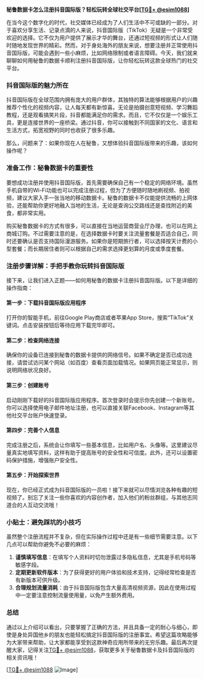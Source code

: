 **秘鲁数据卡怎么注册抖音国际版？轻松玩转全球社交平台[[TG💪+ @esim1088](https://t.me/s/esim1088)]**

在当今这个数字化的时代，社交媒体已经成为了人们生活中不可或缺的一部分。对于喜欢分享生活、记录点滴的人来说，抖音国际版（TikTok）无疑是一个非常受欢迎的选择。它不仅为用户提供了展示才华的舞台，还通过短视频的形式让人们随时随地发现世界的精彩。然而，对于身处海外的朋友来说，想要注册并正常使用抖音国际版，可能会遇到一些小麻烦，比如网络限制或者语言障碍。今天，我们就来聊聊如何用秘鲁的数据卡顺利注册抖音国际版，让你轻松玩转这款全球热门的社交平台。

### 抖音国际版的魅力所在

抖音国际版在全球范围内拥有庞大的用户群体，其独特的算法能够根据用户的兴趣推荐个性化的视频内容，让人每天都有新惊喜。无论是拍摄创意短视频、学习舞蹈教程，还是观看搞笑片段，抖音都能满足你的需求。而且，它不仅仅是一个娱乐工具，更是连接世界的一座桥梁。通过抖音，你可以接触到不同国家的文化、语言和生活方式，拓宽视野的同时也收获了很多乐趣。

那么，问题来了：如果你现在人在秘鲁，又想体验抖音国际版带来的乐趣，该如何操作呢？

### 准备工作：秘鲁数据卡的重要性

要想成功注册并使用抖音国际版，首先需要确保自己有一个稳定的网络环境。虽然手机自带的Wi-Fi功能也可以完成注册过程，但为了方便随时随地刷视频、拍视频，建议大家入手一张当地的移动数据卡。秘鲁的数据卡不仅能提供流畅的上网体验，还能帮助你更好地融入当地的生活，无论是查询公交路线还是查找附近的美食，都非常实用。

购买秘鲁数据卡的方式有很多，可以直接在当地运营商营业厅办理，也可以在网上商城订购。不过需要注意的是，在选择数据卡时要关注流量套餐是否适合自己，同时还要确认是否支持国际漫游服务。如果你是短期旅行者，可以选择按天计费的小型套餐；而长期居住者则可以根据自己的需求选择更划算的月度或季度套餐。

### 注册步骤详解：手把手教你玩转抖音国际版

接下来，让我们进入正题——如何用秘鲁的数据卡注册抖音国际版。以下是详细的操作指南：

#### 第一步：下载抖音国际版应用程序
打开你的智能手机，前往Google Play商店或者苹果App Store，搜索“TikTok”关键词。点击安装按钮后等待应用下载完毕即可。

#### 第二步：检查网络连接
确保你的设备已连接到秘鲁的数据卡提供的网络信号。如果不确定是否已成功连接，请尝试访问某个网站（如百度）查看页面加载情况。如果网页能正常显示，则说明网络状况良好。

#### 第三步：创建账号
启动刚刚下载好的抖音国际版应用程序。首次登录时会提示你先创建一个新账号。你可以选择使用电子邮件地址注册，也可以直接关联Facebook、Instagram等其他社交平台账户快速登录。

#### 第四步：完善个人信息
完成注册之后，系统会让你填写一些基本信息，比如用户名、头像等。这里建议尽量真实地填写资料，这样有助于提高账号的安全性和可信度。此外，还可以设置密码保护措施，增强账户安全性。

#### 第五步：开始探索世界
现在，你已经正式成为抖音国际版的一员啦！接下来就可以尽情浏览各种有趣的短视频了。别忘了关注一些你喜欢的内容创作者，加入他们的粉丝群组，与其他志同道合的人互动交流哦！

### 小贴士：避免踩坑的小技巧

虽然整个注册流程并不复杂，但在实际操作过程中还是有一些细节需要注意。以下几点可以帮助你避免不必要的麻烦：

1. **谨慎填写信息**：在填写个人资料时切勿泄露过多隐私信息，尤其是手机号码等敏感字段。
2. **定期更新软件版本**：为了获得更好的用户体验和技术支持，记得经常检查是否有新版本可供升级。
3. **合理规划流量消耗**：由于抖音国际版包含大量高清视频资源，因此在使用过程中一定要注意控制流量使用量，以免产生额外费用。

### 总结

通过以上介绍可以看出，只要掌握了正确的方法，并且具备一定的耐心与细心，即使是身处异国他乡的朋友也能轻松搞定抖音国际版的注册事宜。希望这篇攻略能够为大家带来帮助，让大家都能享受到这款神奇应用所带来的无穷乐趣。最后再次提醒大家，记得关注[TG💪+ @esim1088](https://t.me/s/esim1088)，获取更多关于秘鲁数据卡及抖音国际版的相关资讯哦！

[[TG💪+ @esim1088](https://t.me/s/esim1088) ![Image](https://i.postimg.cc/4NQfJmqS/Snipaste-2025-05-13-00-14-12.png)]